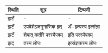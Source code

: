 | स्थिति | सूत्र | टिप्पणी |
| ----- | ------- | ------ |
| झटँ | - | - |
| झटँ | उपदेशेऽजनुनासिक इत् | अँ-इत्यस्य इत्संज्ञा |
| झटँ | शेषात् कर्तरि परस्मैपदम् | इति परस्मैपदम् |
| झट् | तस्य लोपः | इत्संज्ञकस्य लोपः |
